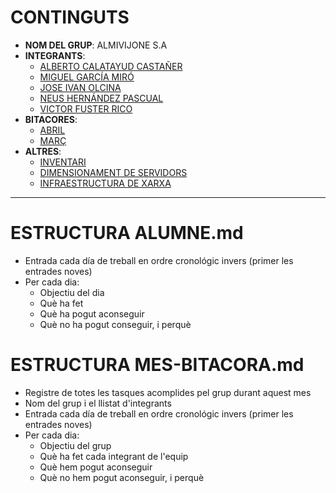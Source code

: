 # CONTINGUTS

- **NOM DEL GRUP**: ALMIVIJONE S.A
- **INTEGRANTS**:
  - [ALBERTO CALATAYUD CASTAÑER](integrants/AlbertoCalatayud.md)
  - [MIGUEL GARCÍA MIRÓ](integrants/miguelgarciamiro.md)
  - [JOSE IVAN OLCINA](integrants/JoseIvanOlcina.md)
  - [NEUS HERNÁNDEZ PASCUAL](integrants/NeusHernandez.md)
  - [VICTOR FUSTER RICO](integrants/VictorFuster.md)
- **BITACORES**:
  - [ABRIL](bitacores/Abril.md)
  - [MARÇ](bitacores/març.md)
- **ALTRES**:
  - [INVENTARI](altres/inventari.md)
  - [DIMENSIONAMENT DE SERVIDORS](altres/dimensionamientoServidores.md)
  - [INFRAESTRUCTURA DE XARXA](altres/infraestructuraXarxa.md)

---

# ESTRUCTURA ALUMNE.md

- Entrada cada día de treball en ordre cronológic invers (primer les entrades noves)
- Per cada dia:
  - Objectiu del dia
  - Què ha fet
  - Què ha pogut aconseguir
  - Què no ha pogut conseguir, i perquè
  
# ESTRUCTURA MES-BITACORA.md

- Registre de totes les tasques acomplides pel grup durant aquest mes
- Nom del grup i el llistat d'integrants
- Entrada cada día de treball en ordre cronológic invers (primer les entrades noves)
- Per cada dia:
  - Objectiu del grup
  - Què ha fet cada integrant de l'equip
  - Què hem pogut aconseguir
  - Què no hem pogut aconseguir, i perquè
